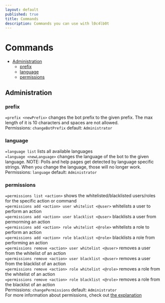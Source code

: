 ```yaml
---
layout: default
published: true
title: Commands
description: Commands you can use with l0c4lb0t
---
```

# Commands
<!-- here should be the quickjump links -->
- [Administration](#administration)
  - [prefix](#prefix)
  - [language](#language)
  - [permissions](#permissions)

## Administration

### prefix
`=prefix <newPrefix>` changes the bot prefix to the given prefix. The max length of it is 10 characters and spaces are not allowed.<br>
Permissions: `changeBotPrefix` default: `Administrator`

### language
`=language list` lists all available languages<br>
`=language <newLanguage>` changes the language of the bot to the given language. NOTE: Polls and help pages get detected by language specific strings. When you change the language, those will no longer work.<br>
Permissions: `language` default: `Administrator`

### permissions
`=permissions list <action>` shows the whitelisted/blacklisted users/roles for the specific action or command<br>
`=permissions add <action> user whitelist <@user>` whitelists a user to perform an action<br>
`=permissions add <action> user blacklist <@user>` blacklists a user from permorming an action<br>
`=permissions add <action> role whitelist <@role>` whitelists a role to perform an action<br>
`=permissions add <action> role blacklist <@role>` blacklists a role from performing an action<br>
`=permissions remove <action> user whitelist <@user>` removes a user from the whitelist of an action<br>
`=permissions remove <action> user blacklist <@user>` removes a user from the blacklist of an action<br>
`=permissions remove <action> role whitelist <@role>` removes a role from the whitelist of an action<br>
`=permissions remove <action> role blacklist <@role>` removes a role from the blacklist of an action<br>
Permissions: `changePermissions` default: `Administrator`<br>
For more information about permissions, check out [the explanation](./permissionManagement.html)


